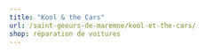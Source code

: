 ```yaml
---
title: "Kool & the Cars"
url: /saint-geours-de-maremne/kool-et-the-cars/
shop: réparation de voitures
---
```

